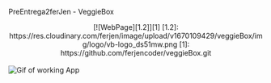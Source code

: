 PreEntrega2ferJen - VeggieBox
<br>

<div align="center" style="backgroud:white">
[![WebPage][1.2]][1]
[1.2]: https://res.cloudinary.com/ferjen/image/upload/v1670109429/veggieBox/img/logo/vb-logo_ds51mw.png
[1]: https://github.com/ferjencoder/veggieBox.git
</div>
<br>
<img align='center' src='./VeggieBox.gif' alt='Gif of working App'>
